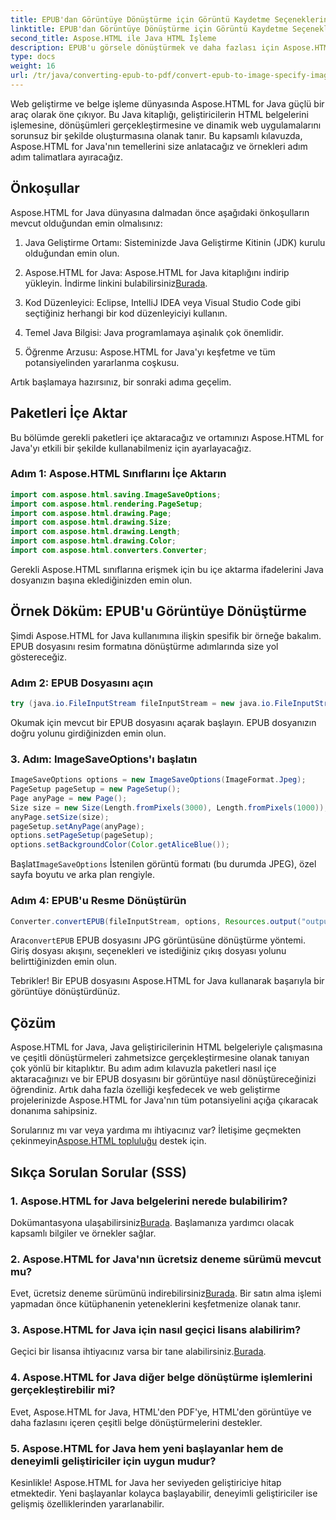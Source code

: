 ```yaml
---
title: EPUB'dan Görüntüye Dönüştürme için Görüntü Kaydetme Seçeneklerini Belirleme
linktitle: EPUB'dan Görüntüye Dönüştürme için Görüntü Kaydetme Seçeneklerini Belirleme
second_title: Aspose.HTML ile Java HTML İşleme
description: EPUB'u görsele dönüştürmek ve daha fazlası için Aspose.HTML for Java'yı kullanmayı öğrenin. Adım adım kılavuzumuzu keşfedin. #JavaDevelopment #WebDevelopment #DocumentConversion
type: docs
weight: 16
url: /tr/java/converting-epub-to-pdf/convert-epub-to-image-specify-image-save-options/
---
```


Web geliştirme ve belge işleme dünyasında Aspose.HTML for Java güçlü bir araç olarak öne çıkıyor. Bu Java kitaplığı, geliştiricilerin HTML belgelerini işlemesine, dönüşümleri gerçekleştirmesine ve dinamik web uygulamalarını sorunsuz bir şekilde oluşturmasına olanak tanır. Bu kapsamlı kılavuzda, Aspose.HTML for Java'nın temellerini size anlatacağız ve örnekleri adım adım talimatlara ayıracağız.

## Önkoşullar

Aspose.HTML for Java dünyasına dalmadan önce aşağıdaki önkoşulların mevcut olduğundan emin olmalısınız:

1. Java Geliştirme Ortamı: Sisteminizde Java Geliştirme Kitinin (JDK) kurulu olduğundan emin olun.

2. Aspose.HTML for Java: Aspose.HTML for Java kitaplığını indirip yükleyin. İndirme linkini bulabilirsiniz[Burada](https://releases.aspose.com/html/java/).

3. Kod Düzenleyici: Eclipse, IntelliJ IDEA veya Visual Studio Code gibi seçtiğiniz herhangi bir kod düzenleyiciyi kullanın.

4. Temel Java Bilgisi: Java programlamaya aşinalık çok önemlidir.

5. Öğrenme Arzusu: Aspose.HTML for Java'yı keşfetme ve tüm potansiyelinden yararlanma coşkusu.

Artık başlamaya hazırsınız, bir sonraki adıma geçelim.

## Paketleri İçe Aktar

Bu bölümde gerekli paketleri içe aktaracağız ve ortamınızı Aspose.HTML for Java'yı etkili bir şekilde kullanabilmeniz için ayarlayacağız. 

### Adım 1: Aspose.HTML Sınıflarını İçe Aktarın

```java
import com.aspose.html.saving.ImageSaveOptions;
import com.aspose.html.rendering.PageSetup;
import com.aspose.html.drawing.Page;
import com.aspose.html.drawing.Size;
import com.aspose.html.drawing.Length;
import com.aspose.html.drawing.Color;
import com.aspose.html.converters.Converter;
```

Gerekli Aspose.HTML sınıflarına erişmek için bu içe aktarma ifadelerini Java dosyanızın başına eklediğinizden emin olun.

## Örnek Döküm: EPUB'u Görüntüye Dönüştürme

Şimdi Aspose.HTML for Java kullanımına ilişkin spesifik bir örneğe bakalım. EPUB dosyasını resim formatına dönüştürme adımlarında size yol göstereceğiz.

### Adım 2: EPUB Dosyasını açın

```java
try (java.io.FileInputStream fileInputStream = new java.io.FileInputStream(Resources.input("input.epub"))) {
```

Okumak için mevcut bir EPUB dosyasını açarak başlayın. EPUB dosyanızın doğru yolunu girdiğinizden emin olun.

### 3. Adım: ImageSaveOptions'ı başlatın

```java
ImageSaveOptions options = new ImageSaveOptions(ImageFormat.Jpeg);
PageSetup pageSetup = new PageSetup();
Page anyPage = new Page();
Size size = new Size(Length.fromPixels(3000), Length.fromPixels(1000));
anyPage.setSize(size);
pageSetup.setAnyPage(anyPage);
options.setPageSetup(pageSetup);
options.setBackgroundColor(Color.getAliceBlue());
```

 Başlat`ImageSaveOptions` İstenilen görüntü formatı (bu durumda JPEG), özel sayfa boyutu ve arka plan rengiyle.

### Adım 4: EPUB'u Resme Dönüştürün

```java
Converter.convertEPUB(fileInputStream, options, Resources.output("output.jpg"));
```

 Ara`convertEPUB` EPUB dosyasını JPG görüntüsüne dönüştürme yöntemi. Giriş dosyası akışını, seçenekleri ve istediğiniz çıkış dosyası yolunu belirttiğinizden emin olun.

Tebrikler! Bir EPUB dosyasını Aspose.HTML for Java kullanarak başarıyla bir görüntüye dönüştürdünüz.

## Çözüm

Aspose.HTML for Java, Java geliştiricilerinin HTML belgeleriyle çalışmasına ve çeşitli dönüştürmeleri zahmetsizce gerçekleştirmesine olanak tanıyan çok yönlü bir kitaplıktır. Bu adım adım kılavuzla paketleri nasıl içe aktaracağınızı ve bir EPUB dosyasını bir görüntüye nasıl dönüştüreceğinizi öğrendiniz. Artık daha fazla özelliği keşfedecek ve web geliştirme projelerinizde Aspose.HTML for Java'nın tüm potansiyelini açığa çıkaracak donanıma sahipsiniz.

 Sorularınız mı var veya yardıma mı ihtiyacınız var? İletişime geçmekten çekinmeyin[Aspose.HTML topluluğu](https://forum.aspose.com/) destek için.

## Sıkça Sorulan Sorular (SSS)

### 1. Aspose.HTML for Java belgelerini nerede bulabilirim?

 Dokümantasyona ulaşabilirsiniz[Burada](https://reference.aspose.com/html/java/). Başlamanıza yardımcı olacak kapsamlı bilgiler ve örnekler sağlar.

### 2. Aspose.HTML for Java'nın ücretsiz deneme sürümü mevcut mu?

 Evet, ücretsiz deneme sürümünü indirebilirsiniz[Burada](https://releases.aspose.com/). Bir satın alma işlemi yapmadan önce kütüphanenin yeteneklerini keşfetmenize olanak tanır.

### 3. Aspose.HTML for Java için nasıl geçici lisans alabilirim?

 Geçici bir lisansa ihtiyacınız varsa bir tane alabilirsiniz.[Burada](https://purchase.aspose.com/temporary-license/).

### 4. Aspose.HTML for Java diğer belge dönüştürme işlemlerini gerçekleştirebilir mi?

Evet, Aspose.HTML for Java, HTML'den PDF'ye, HTML'den görüntüye ve daha fazlasını içeren çeşitli belge dönüştürmelerini destekler.

### 5. Aspose.HTML for Java hem yeni başlayanlar hem de deneyimli geliştiriciler için uygun mudur?

Kesinlikle! Aspose.HTML for Java her seviyeden geliştiriciye hitap etmektedir. Yeni başlayanlar kolayca başlayabilir, deneyimli geliştiriciler ise gelişmiş özelliklerinden yararlanabilir.